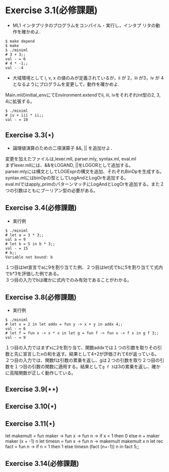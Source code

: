 # Exercise 3.1(必修課題)
* ML1 インタプリタのプログラムをコンパイル・実行し，インタプ
リタの動作を確かめよ.   

```
$ make depend
$ make
$ ./miniml
# 3 + 3;;
val - = 6
# 4 * -1;;
val - -4
```

* 大域環境として i, v, x の値のみが定義されているが，ii が 2，iii が3，iv が 4 となるようにプログラムを変更して，動作を確かめよ.  

Main.mlのinitial_envにてEnvironment.extendでii, iii, ivをそれぞれInt型の2, 3, 4に拡張する。  
 
```
$ ./miniml
# iv + iii * ii;;
val - = 10
```


## Exercise 3.3(⋆)
* 論理値演算のための二項演算子 &&, || を追加せよ．

変更を加えたファイルは,lexer.mll, parser.mly, syntax.ml, eval.ml   
まずlexer.mllには、&&をLOGAND, ||をLOGORとして追加する。  
parser.mlyには構文としてLOGExprの構文を追加、それぞれBinOpを生成する。  
syntax.mlにはbinOpの型としてLogAndとLogOrを追加する。  
eval.mlではapply_primのパターンマッチにLogAndとLogOrを追加する。また２つの引数はともにブーリアン型の必要がある。  


## Exercise 3.4(必修課題)
* 実行例  

```
$ ./miniml
# let a = 3 * 3;;
val a = 9
# let b = 5 in b * 3;;
val - = 15
# b;;
Variable not bound: b
```
１つ目はlet宣言でaに9を割り当てた例、２つ目はlet式でbに5を割り当てて式内でb*3を評価した例である。  
３つ目の入力でbは確かに式内でのみ有効であることがわかる。
## Exercise 3.8(必修課題)
* 実行例

```
$ ./miniml
# let x = 2 in let addx = fun y -> x + y in addx 4;;
val - = 6
# let f = fun x -> x * x in let g = fun f -> fun x -> f x in g f 3;;
val - = 9
```

１つ目の入力ではまずxに2を割り当て、関数addxでは１つの引数を取りその引数と先に宣言したxの和を返す。結果として4+2が評価されて6が返っている。  
２つ目の入力では、関数fは引数の累乗を返し、gは２つの引数を取り２つ目の引数を１つ目の引数の関数に適用する。結果として`g f 3`は3の累乗を返し、確かに高階関数が正しく動作している。  
## Exercise 3.9(⋆⋆)

## Exercise 3.10(⋆)
## Exercise 3.11(⋆)

let makemult = fun maker -> fun x -> fun n -> if x < 1 then 0 else n + maker maker (x + -1) n
let timesn = fun x -> fun n -> makemult makemult x n
let rec fact = fun n -> if n < 1 then 1 else timesn (fact (n+-1)) n in fact 5;;


## Exercise 3.14(必修課題)

